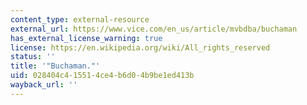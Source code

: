```yaml
---
content_type: external-resource
external_url: https://www.vice.com/en_us/article/mvbdba/buchaman
has_external_license_warning: true
license: https://en.wikipedia.org/wiki/All_rights_reserved
status: ''
title: '"Buchaman."'
uid: 028404c4-1551-4ce4-b6d0-4b9be1ed413b
wayback_url: ''
---
```

